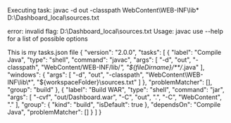 Executing task: javac -d out -classpath WebContent\WEB-INF\lib\* D:\Dashboard_local\sources.txt 

error: invalid flag: D:\Dashboard_local\sources.txt
Usage: javac <options> <source files>
use --help for a list of possible options


This is my tasks.json file
{
    "version": "2.0.0",
    "tasks": [
        {
            "label": "Compile Java",
            "type": "shell",
            "command": "javac",
            "args": [
                "-d",
                "out",
                "-classpath",
                "WebContent/WEB-INF/lib/*",
                "${fileDirname}/**/*.java"
            ],
            "windows": {
                "args": [
                    "-d",
                    "out",
                    "-classpath",
                    "WebContent\\WEB-INF\\lib\\*",
                    "${workspaceFolder}\\sources.txt"
                ]
            },
            "problemMatcher": [],
            "group": "build"
        },
        {
            "label": "Build WAR",
            "type": "shell",
            "command": "jar",
            "args": [
                "-cvf",
                "out/Dashboard.war",
                "-C",
                "out",
                ".",
                "-C",
                "WebContent",
                "."
            ],
            "group": {
                "kind": "build",
                "isDefault": true
            },
            "dependsOn": "Compile Java",
            "problemMatcher": []
        }
    ]
}
